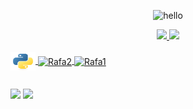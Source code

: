  <p align="center">
  <img src="https://github.com/rafaAguilhera/rafaAguilhera/raw/main/assets/header.gif" alt="hello">
</p>
 
<div align="center">
  <a href="https://github.com/rafaAguilhera">
  <img height="130em" src="https://github-readme-stats.vercel.app/api?username=rafaAguilhera&show_icons=true&theme=dracula&include_all_commits=true&count_private=true"/>
  <img height="130em" src="https://github-readme-stats.vercel.app/api/top-langs/?username=rafaAguilhera&layout=compact&langs_count=7&theme=dracula"/>
</div>
  
<div style="display: inline_block"><br>
  <img align="center" alt="Rafa3" height="30" width="40" src="https://raw.githubusercontent.com/devicons/devicon/master/icons/python/python-original.svg">
  <img align="center" alt="Rafa2" height="30" width="40" src="https://cdn.jsdelivr.net/gh/devicons/devicon/icons/r/r-original.svg">
  <img align="center" alt="Rafa1" height="30" width="40" src="https://cdn.jsdelivr.net/gh/devicons/devicon/icons/postgresql/postgresql-plain.svg">
  
</div>
  
  ##
 
<div> 
  <a href = "mailto:aguilhera.rafa@gmail.com"><img src="https://img.shields.io/badge/-Gmail-%23333?style=for-the-badge&logo=gmail&logoColor=white" target="_blank"></a>
  <a href="https://www.linkedin.com/in/aguilhera" target="_blank"><img src="https://img.shields.io/badge/-LinkedIn-%230077B5?style=for-the-badge&logo=linkedin&logoColor=white" target="_blank"></a> 
</div>
 
